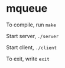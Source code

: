 # mqueue

To compile, run `make`

Start server, `./server`

Start client, `./client`

To exit, write `exit`